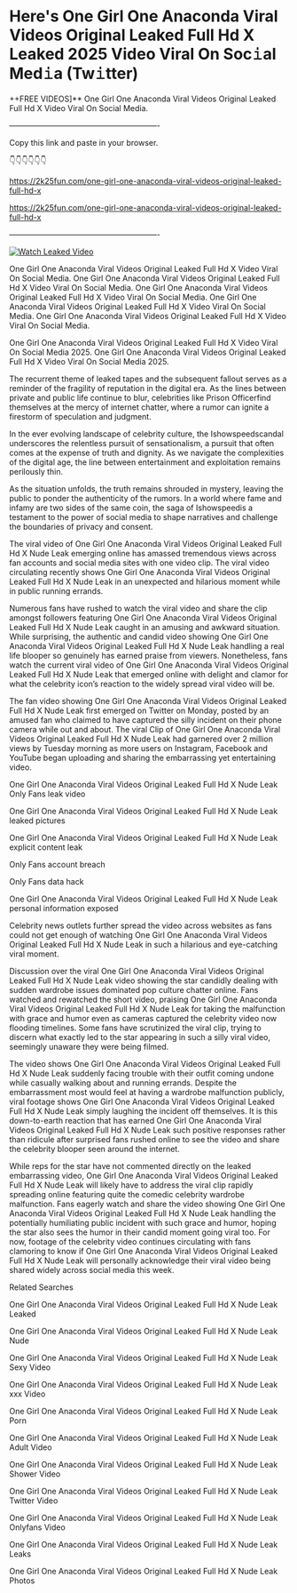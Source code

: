 # Here's One Girl One Anaconda Viral Videos Original Leaked Full Hd X Leaked 2025 Video Viral On Soc𝚒al Med𝚒a (Tw𝚒tter)

++FREE VIDEOS]** One Girl One Anaconda Viral Videos Original Leaked Full Hd X Video Viral On Social Media.

———————————————————-

Copy this link and paste in your browser.

👇👇👇👇👇👇

https://2k25fun.com/one-girl-one-anaconda-viral-videos-original-leaked-full-hd-x

https://2k25fun.com/one-girl-one-anaconda-viral-videos-original-leaked-full-hd-x

———————————————————-

[![Watch Leaked Video](https://miro.medium.com/v2/resize:fit:828/format:webp/1*cilzJN44JGOrTw9NJCrNHA.gif "Watch Leaked Video")](https://2k25fun.com/one-girl-one-anaconda-viral-videos-original-leaked-full-hd-x)

One Girl One Anaconda Viral Videos Original Leaked Full Hd X Video Viral On Social Media. One Girl One Anaconda Viral Videos Original Leaked Full Hd X Video Viral On Social Media. One Girl One Anaconda Viral Videos Original Leaked Full Hd X Video Viral On Social Media. One Girl One Anaconda Viral Videos Original Leaked Full Hd X Video Viral On Social Media. One Girl One Anaconda Viral Videos Original Leaked Full Hd X Video Viral On Social Media.

One Girl One Anaconda Viral Videos Original Leaked Full Hd X Video Viral On Social Media 2025. One Girl One Anaconda Viral Videos Original Leaked Full Hd X Video Viral On Social Media 2025.

The recurrent theme of leaked tapes and the subsequent fallout serves as a reminder of the fragility of reputation in the digital era. As the lines between private and public life continue to blur, celebrities like Prison Officerfind themselves at the mercy of internet chatter, where a rumor can ignite a firestorm of speculation and judgment.

In the ever evolving landscape of celebrity culture, the Ishowspeedscandal underscores the relentless pursuit of sensationalism, a pursuit that often comes at the expense of truth and dignity. As we navigate the complexities of the digital age, the line between entertainment and exploitation remains perilously thin.

As the situation unfolds, the truth remains shrouded in mystery, leaving the public to ponder the authenticity of the rumors. In a world where fame and infamy are two sides of the same coin, the saga of Ishowspeedis a testament to the power of social media to shape narratives and challenge the boundaries of privacy and consent.

The viral video of One Girl One Anaconda Viral Videos Original Leaked Full Hd X Nude Leak emerging online has amassed tremendous views across fan accounts and social media sites with one video clip. The viral video circulating recently shows One Girl One Anaconda Viral Videos Original Leaked Full Hd X Nude Leak in an unexpected and hilarious moment while in public running errands.

Numerous fans have rushed to watch the viral video and share the clip amongst followers featuring One Girl One Anaconda Viral Videos Original Leaked Full Hd X Nude Leak caught in an amusing and awkward situation. While surprising, the authentic and candid video showing One Girl One Anaconda Viral Videos Original Leaked Full Hd X Nude Leak handling a real life blooper so genuinely has earned praise from viewers. Nonetheless, fans watch the current viral video of One Girl One Anaconda Viral Videos Original Leaked Full Hd X Nude Leak that emerged online with delight and clamor for what the celebrity icon’s reaction to the widely spread viral video will be.

The fan video showing One Girl One Anaconda Viral Videos Original Leaked Full Hd X Nude Leak first emerged on Twitter on Monday, posted by an amused fan who claimed to have captured the silly incident on their phone camera while out and about. The viral Clip of One Girl One Anaconda Viral Videos Original Leaked Full Hd X Nude Leak had garnered over 2 million views by Tuesday morning as more users on Instagram, Facebook and YouTube began uploading and sharing the embarrassing yet entertaining video.

One Girl One Anaconda Viral Videos Original Leaked Full Hd X Nude Leak Only Fans leak video

One Girl One Anaconda Viral Videos Original Leaked Full Hd X Nude Leak leaked pictures

One Girl One Anaconda Viral Videos Original Leaked Full Hd X Nude Leak explicit content leak

Only Fans account breach

Only Fans data hack

One Girl One Anaconda Viral Videos Original Leaked Full Hd X Nude Leak personal information exposed

Celebrity news outlets further spread the video across websites as fans could not get enough of watching One Girl One Anaconda Viral Videos Original Leaked Full Hd X Nude Leak in such a hilarious and eye-catching viral moment.

Discussion over the viral One Girl One Anaconda Viral Videos Original Leaked Full Hd X Nude Leak video showing the star candidly dealing with sudden wardrobe issues dominated pop culture chatter online. Fans watched and rewatched the short video, praising One Girl One Anaconda Viral Videos Original Leaked Full Hd X Nude Leak for taking the malfunction with grace and humor even as cameras captured the celebrity video now flooding timelines. Some fans have scrutinized the viral clip, trying to discern what exactly led to the star appearing in such a silly viral video, seemingly unaware they were being filmed.

The video shows One Girl One Anaconda Viral Videos Original Leaked Full Hd X Nude Leak suddenly facing trouble with their outfit coming undone while casually walking about and running errands. Despite the embarrassment most would feel at having a wardrobe malfunction publicly, viral footage shows One Girl One Anaconda Viral Videos Original Leaked Full Hd X Nude Leak simply laughing the incident off themselves. It is this down-to-earth reaction that has earned One Girl One Anaconda Viral Videos Original Leaked Full Hd X Nude Leak such positive responses rather than ridicule after surprised fans rushed online to see the video and share the celebrity blooper seen around the internet.

While reps for the star have not commented directly on the leaked embarrassing video, One Girl One Anaconda Viral Videos Original Leaked Full Hd X Nude Leak will likely have to address the viral clip rapidly spreading online featuring quite the comedic celebrity wardrobe malfunction. Fans eagerly watch and share the video showing One Girl One Anaconda Viral Videos Original Leaked Full Hd X Nude Leak handling the potentially humiliating public incident with such grace and humor, hoping the star also sees the humor in their candid moment going viral too. For now, footage of the celebrity video continues circulating with fans clamoring to know if One Girl One Anaconda Viral Videos Original Leaked Full Hd X Nude Leak will personally acknowledge their viral video being shared widely across social media this week.

Related Searches

One Girl One Anaconda Viral Videos Original Leaked Full Hd X Nude Leak Leaked

One Girl One Anaconda Viral Videos Original Leaked Full Hd X Nude Leak Nude

One Girl One Anaconda Viral Videos Original Leaked Full Hd X Nude Leak Sexy Video

One Girl One Anaconda Viral Videos Original Leaked Full Hd X Nude Leak xxx Video

One Girl One Anaconda Viral Videos Original Leaked Full Hd X Nude Leak Porn

One Girl One Anaconda Viral Videos Original Leaked Full Hd X Nude Leak Adult Video

One Girl One Anaconda Viral Videos Original Leaked Full Hd X Nude Leak Shower Video

One Girl One Anaconda Viral Videos Original Leaked Full Hd X Nude Leak Twitter Video

One Girl One Anaconda Viral Videos Original Leaked Full Hd X Nude Leak Onlyfans Video

One Girl One Anaconda Viral Videos Original Leaked Full Hd X Nude Leak Leaks

One Girl One Anaconda Viral Videos Original Leaked Full Hd X Nude Leak Photos
